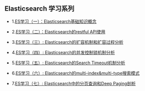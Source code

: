## Elasticsearch 学习系列
* 1.[ES学习（一）：Elasticsearch基础知识概念](./01.Elasticsearch基础知识概念.md)

* 2.[ES学习（二）：Elasticsearch的restful API使用](./02.Elasticsearch的restful%20api接口学习使用.md)

* 3.[ES学习（三）: Elasticsearch的扩容机制和扩容过程分析](./03.Elasticsearch扩容机制的选择.md)

* 4.[ES学习（四）: Elasticsearch的并发控制锁机制分析](./04.Elasticsearch的并发控制锁机制.md)

* 5.[ES学习（五）: Elasticsearch的Search Timeout机制分析](./05.Elasticsearch的Search%20Timeout机制分析.md)

* 6.[ES学习（六）: Elasticsearch的multi-index&multi-type搜索模式](./06.Elasticsearch的multi-index&multi-type搜索模式.md)

* 7.[ES学习（七）: Elasticsearch中的分页查询和Deep Paging剖析](./07.Elasticsearch中的分页查询和Deep%20Paging剖析.md)


